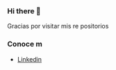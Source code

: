### Hi there 👋

Gracias por visitar mis re positorios

### Conoce m 

- [Linkedin](https://www.linkedin.com/in/mauro-munilla-25614922b)
<!--
**mauromunilla/mauromunilla** is a ✨ _special_ ✨ repository because its `README.md` (this file) appears on your GitHub profile.

Here are some ideas to get you started:

- 🔭 I’m currently working on ...
- 🌱 I’m currently learning ...
- 👯 I’m looking to collaborate on ...
- 🤔 I’m looking for help with ...
- 💬 Ask me about ...
- 📫 How to reach me: ...
- 😄 Pronouns: ...
- ⚡ Fun fact: ...
-->
